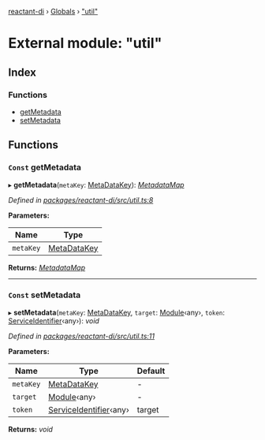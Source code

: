 [reactant-di](../README.md) › [Globals](../globals.md) › ["util"](_util_.md)

# External module: "util"

## Index

### Functions

* [getMetadata](_util_.md#const-getmetadata)
* [setMetadata](_util_.md#const-setmetadata)

## Functions

### `Const` getMetadata

▸ **getMetadata**(`metaKey`: [MetaDataKey](_interfaces_.md#metadatakey)): *[MetadataMap](_interfaces_.md#metadatamap)*

*Defined in [packages/reactant-di/src/util.ts:8](https://github.com/unadlib/reactant/blob/65137cd/packages/reactant-di/src/util.ts#L8)*

**Parameters:**

Name | Type |
------ | ------ |
`metaKey` | [MetaDataKey](_interfaces_.md#metadatakey) |

**Returns:** *[MetadataMap](_interfaces_.md#metadatamap)*

___

### `Const` setMetadata

▸ **setMetadata**(`metaKey`: [MetaDataKey](_interfaces_.md#metadatakey), `target`: [Module](../interfaces/_interfaces_.module.md)‹any›, `token`: [ServiceIdentifier](_interfaces_.md#serviceidentifier)‹any›): *void*

*Defined in [packages/reactant-di/src/util.ts:11](https://github.com/unadlib/reactant/blob/65137cd/packages/reactant-di/src/util.ts#L11)*

**Parameters:**

Name | Type | Default |
------ | ------ | ------ |
`metaKey` | [MetaDataKey](_interfaces_.md#metadatakey) | - |
`target` | [Module](../interfaces/_interfaces_.module.md)‹any› | - |
`token` | [ServiceIdentifier](_interfaces_.md#serviceidentifier)‹any› | target |

**Returns:** *void*
